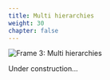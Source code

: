 ```yaml
---
title: Multi hierarchies
weight: 30
chapter: false
---
```


![Frame 3: Multi hierarchies](/s2dm/images/Frame%203.png)

Under construction...
